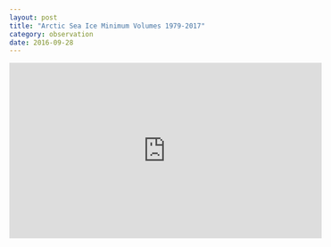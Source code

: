 ```yaml
---
layout: post
title: "Arctic Sea Ice Minimum Volumes 1979-2017"
category: observation
date: 2016-09-28
---
```


<iframe width="560" height="315" src="https://www.youtube.com/embed/Xh3oakgxZ9w" frameborder="0" allowfullscreen></iframe>
